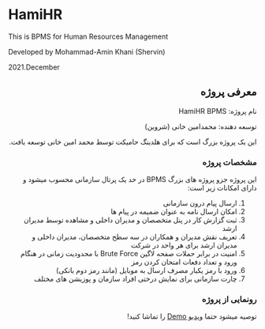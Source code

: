 # HamiHR 

This is BPMS for Human Resources Management 

Developed by Mohammad-Amin Khani (Shervin)

2021.December


<div dir="rtl" >

## معرفی پروژه 

نام پروژه: HamiHR BPMS

توسعه دهنده: محمدامین خانی (شروین)

این یک پروژه بزرگ است که برای هلدینگ حامیکت توسط محمد امین خانی  توسعه یافت. 

### مشخصات پروژه 

این پروژه جزو پروژه های بزرگ BPMS در حد یک پرتال سازمانی محسوب میشود و دارای امکانات زیر است: 

1. ارسال پیام درون سازمانی
2. امکان ارسال نامه به عنوان ضمیمه در پیام ها
3. ثبت گزارش کار در پنل متخصصان و مدیران داخلی و مشاهده توسط مدیران ارشد
4. تعریف نقش مدیران و همکاران در سه سطح متخصصان، مدیران داخلی و مدیران ارشد برای هر واحد در شرکت
5. امنیت در برابر حملات صفحه لاگین Brute Force با محدودیت زمانی در هنگام ورود و تعداد دفعات امتحان کردن رمز
6. ورود با رمز یکبار مصرف ارسال به موبایل (مانند رمز دوم بانکی)
7. چارت سازمانی برای نمایش درختی افراد سازمان و پوزیشن های مختلف

### رونمایی از پروژه

توصیه میشود حتما 
[ویدیو Demo](https://ia601407.us.archive.org/21/items/1400.09.13-hamihr/1400.09.13-hamihr.mp4)
را تماشا کنید! 

</div>